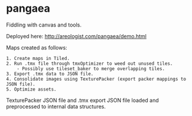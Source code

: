 pangaea
=======

Fiddling with canvas and tools.

Deployed here: http://areologist.com/pangaea/demo.html

Maps created as follows:

	1. Create maps in Tiled.
	2. Run .tmx file through tmxOptimizer to weed out unused tiles.
		- Possibly use tileset_baker to merge overlapping tiles.
	3. Export .tmx data to JSON file.
	4. Consolidate images using TexturePacker (export packer mappings to JSON file).
	5. Optimize assets.

TexturePacker JSON file and .tmx export JSON file loaded and preprocessed to internal data structures.
